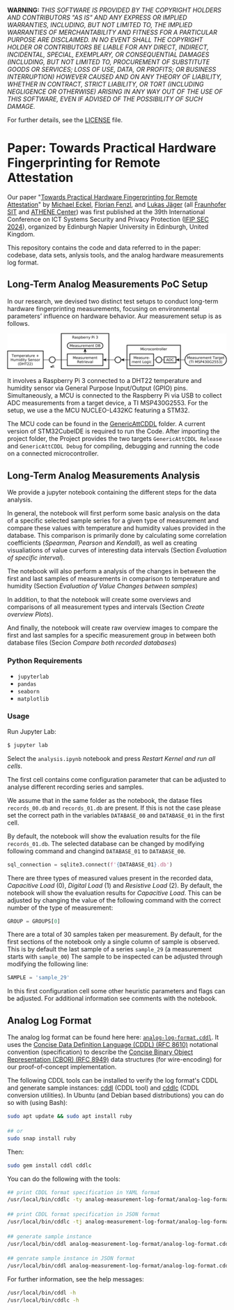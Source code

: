 **WARNING:** *THIS SOFTWARE IS PROVIDED BY THE COPYRIGHT HOLDERS AND CONTRIBUTORS "AS IS" AND ANY EXPRESS OR IMPLIED WARRANTIES, INCLUDING, BUT NOT LIMITED TO, THE IMPLIED WARRANTIES OF MERCHANTABILITY AND FITNESS FOR A PARTICULAR PURPOSE ARE DISCLAIMED. IN NO EVENT SHALL THE COPYRIGHT HOLDER OR CONTRIBUTORS BE LIABLE FOR ANY DIRECT, INDIRECT, INCIDENTAL, SPECIAL, EXEMPLARY, OR CONSEQUENTIAL DAMAGES (INCLUDING, BUT NOT LIMITED TO, PROCUREMENT OF SUBSTITUTE GOODS OR SERVICES; LOSS OF USE, DATA, OR PROFITS; OR BUSINESS INTERRUPTION) HOWEVER CAUSED AND ON ANY THEORY OF LIABILITY, WHETHER IN CONTRACT, STRICT LIABILITY, OR TORT (INCLUDING NEGLIGENCE OR OTHERWISE) ARISING IN ANY WAY OUT OF THE USE OF THIS SOFTWARE, EVEN IF ADVISED OF THE POSSIBILITY OF SUCH DAMAGE.*

For further details, see the [LICENSE](LICENSE) file.

# Paper: Towards Practical Hardware Fingerprinting for Remote Attestation

Our paper "[Towards Practical Hardware Fingerprinting for Remote Attestation](https://ifipsec2024.co.uk/program/)" by [Michael Eckel](mailto:michael.eckel@sit.fraunhofer.de), [Florian Fenzl](mailto:florian.fenzl@sit.fraunhofer.de), and [Lukas Jäger](mailto:lukas.jaeger@sit.fraunhofer.de) (all [Fraunhofer SIT](https://www.sit.fraunhofer.de/) and [ATHENE Center](https://www.athene-center.de/)) was first published at the 39th International Conference on ICT Systems Security and Privacy Protection ([IFIP SEC 2024](https://ifipsec2024.co.uk/)), organized by Edinburgh Napier University in Edinburgh, United Kingdom.

This repository contains the code and data referred to in the paper: codebase, data sets, anlysis tools, and the analog hardware measurements log format.

## Long-Term Analog Measurements PoC Setup


In our research, we devised two distinct test setups to conduct long-term hardware fingerprinting measurements, focusing on environmental parameters’ influence on hardware behavior. Aur measurement setup is as follows.

![Long-Term Analog Measurements PoC Setup](measurement-setup.svg)

It involves a Raspberry Pi 3 connected to a DHT22 temperature and humidity sensor via General Purpose Input/Output (GPIO) pins.
Simultaneously, a MCU is connected to the Raspberry Pi via USB to collect ADC measurements from a target device, a TI MSP430G2553.
For the setup, we use a the MCU NUCLEO-L432KC featuring a STM32.

The MCU code can be found in the [GenericAttCDDL](GenericAttCDDL/) folder. A current version of STM32CubeIDE is required to run the Code.
After importing the project folder, the Project provides the two targets `GenericAttCDDL Release` and `GenericAttCDDL Debug` for compiling, debugging and running the code on a connected microcontroller.

## Long-Term Analog Measurements Analysis

We provide a jupyter notebook containing the different steps for the data analysis.

In general, the notebook will first perform some basic analysis on the data of a specific selected sample series for a given type of measurement and compare these values with temperature and humidity values provided in the database.
This comparison is primarily done by calculating some correlation coefficients (*Spearman*, *Pearson* and *Kendall*), as well as creating visualiations of value curves of interesting data intervals (Section *Evaluation of specific interval*).

The notebook will also perform a analysis of the changes in between the first and last samples of measurements in comparison to temperature and humidity (Section *Evaluation of Value Changes between samples*)

In addition, to that the notebook will create some overviews and comparisons of all measurement types and intervals (Section *Create overview Plots*).

And finally, the notebook will create raw overview images to compare the first and last samples for a specific measurement group in between both database files (Secion *Compare both recorded databases*)

### Python Requirements

- `jupyterlab`
- `pandas`
- `seaborn`
- `matplotlib`

### Usage

Run Jupyter Lab:

```bash
$ jupyter lab
```

Select the `analysis.ipynb` notebook and press *Restart Kernel and run all cells*.

The first cell contains come configuration parameter that can be adjusted to analyse different
recording series and samples.

We assume that in the same folder as the notebook, the datase files `records_00.db` and `records_01.db` are present.
If this is not the case please set the correct path in the variables `DATABASE_00` and `DATABASE_01` in the first cell.

By default, the notebook will show the evaluation results for the file `records_01.db`.
The selected database can be changed by modifying following command and changind `DATABASE_01` to `DATABASE_00`.

```python
sql_connection = sqlite3.connect(f'{DATABASE_01}.db')
```

There are three types of measured values present in the recorded data, *Capacitive Load* (0), *Digital Load* (1) and *Resistive Load* (2).
By default, the notebook will show the evaluation results for *Capacitive Load*.
This can be adjusted by changing the value of the following command with the correct number of the type of measurement:

```python
GROUP = GROUPS[0]
```

There are a total of 30 samples taken per measurement.
By default, for the first sections of the notebook only a single column of sample is observed.
This is by default the last sample of a series `sample_29` (a measurement starts with `sample_00`)
The sample to be inspected can be adjusted through modifying the following line:

```python
SAMPLE = 'sample_29'
```

In this first configuration cell some other heuristic parameters and flags can be adjusted.
For additional information see comments with the notebook.

## Analog Log Format

The analog log format can be found here here: [`analog-log-format.cddl`](analog-measurement-log-format/analog-log-format.cddl).
It uses the [Concise Data Definition Language (CDDL) (RFC 8610)](https://datatracker.ietf.org/doc/html/rfc8610) notational convention (specification) to describe the [Concise Binary Object Representation (CBOR) (RFC 8949)](https://datatracker.ietf.org/doc/html/rfc8949) data structures (for wire-encoding) for our proof-of-concept implementation.

The following CDDL tools can be installed to verify the log format's CDDL and generate sample instances: [cddl](https://rubygems.org/gems/cddl) (CDDL tool) and [cddlc](https://rubygems.org/gems/cddlc) (CDDL conversion utilities).
In Ubuntu (and Debian based distributions) you can do so with (using Bash):

```bash
sudo apt update && sudo apt install ruby

## or
sudo snap install ruby
```

Then:

```bash
sudo gem install cddl cddlc
```

You can do the following with the tools:

```bash
## print CDDL format specification in YAML format
/usr/local/bin/cddlc -ty analog-measurement-log-format/analog-log-format.cddl

## print CDDL format specification in JSON format
/usr/local/bin/cddlc -tj analog-measurement-log-format/analog-log-format.cddl

## generate sample instance
/usr/local/bin/cddl analog-measurement-log-format/analog-log-format.cddl generate

## genrate sample instance in JSON format
/usr/local/bin/cddl analog-measurement-log-format/analog-log-format.cddl json-generate
```

For further information, see the help messages:

```bash
/usr/local/bin/cddl -h
/usr/local/bin/cddlc -h
```
